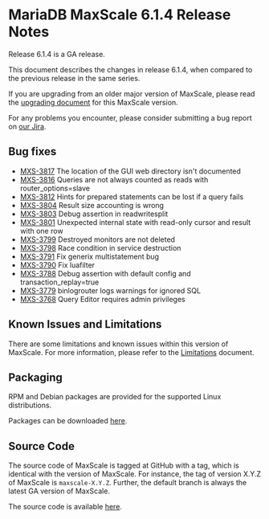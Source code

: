 # MariaDB MaxScale 6.1.4 Release Notes

Release 6.1.4 is a GA release.

This document describes the changes in release 6.1.4, when compared to the
previous release in the same series.

If you are upgrading from an older major version of MaxScale, please read the
[upgrading document](../Upgrading/Upgrading-To-MaxScale-6.1.md) for
this MaxScale version.

For any problems you encounter, please consider submitting a bug
report on [our Jira](https://jira.mariadb.org/projects/MXS).

## Bug fixes

* [MXS-3817](https://jira.mariadb.org/browse/MXS-3817) The location of the GUI web directory isn't documented
* [MXS-3816](https://jira.mariadb.org/browse/MXS-3816) Queries are not always counted as reads with router_options=slave
* [MXS-3812](https://jira.mariadb.org/browse/MXS-3812) Hints for prepared statements can be lost if a query fails
* [MXS-3804](https://jira.mariadb.org/browse/MXS-3804) Result size accounting is wrong
* [MXS-3803](https://jira.mariadb.org/browse/MXS-3803) Debug assertion in readwritesplit
* [MXS-3801](https://jira.mariadb.org/browse/MXS-3801) Unexpected internal state with read-only cursor and result with one row
* [MXS-3799](https://jira.mariadb.org/browse/MXS-3799) Destroyed monitors are not deleted
* [MXS-3798](https://jira.mariadb.org/browse/MXS-3798) Race condition in service destruction
* [MXS-3791](https://jira.mariadb.org/browse/MXS-3791) Fix generix multistatement bug
* [MXS-3790](https://jira.mariadb.org/browse/MXS-3790) Fix luafilter
* [MXS-3788](https://jira.mariadb.org/browse/MXS-3788) Debug assertion with default config and transaction_replay=true
* [MXS-3779](https://jira.mariadb.org/browse/MXS-3779) binlogrouter logs warnings for ignored SQL
* [MXS-3768](https://jira.mariadb.org/browse/MXS-3768) Query Editor requires admin privileges

## Known Issues and Limitations

There are some limitations and known issues within this version of MaxScale.
For more information, please refer to the [Limitations](../About/Limitations.md) document.

## Packaging

RPM and Debian packages are provided for the supported Linux distributions.

Packages can be downloaded [here](https://mariadb.com/downloads/#mariadb_platform-mariadb_maxscale).

## Source Code

The source code of MaxScale is tagged at GitHub with a tag, which is identical
with the version of MaxScale. For instance, the tag of version X.Y.Z of MaxScale
is `maxscale-X.Y.Z`. Further, the default branch is always the latest GA version
of MaxScale.

The source code is available [here](https://github.com/mariadb-corporation/MaxScale).
